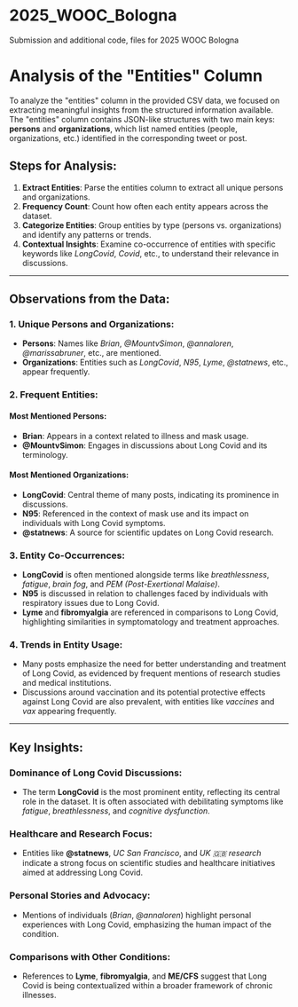 # 2025_WOOC_Bologna
Submission and additional code, files for 2025 WOOC Bologna

    
# Analysis of the "Entities" Column

To analyze the "entities" column in the provided CSV data, we focused on extracting meaningful insights from the structured information available. The "entities" column contains JSON-like structures with two main keys: **persons** and **organizations**, which list named entities (people, organizations, etc.) identified in the corresponding tweet or post.

## Steps for Analysis:
1. **Extract Entities**: Parse the entities column to extract all unique persons and organizations.
2. **Frequency Count**: Count how often each entity appears across the dataset.
3. **Categorize Entities**: Group entities by type (persons vs. organizations) and identify any patterns or trends.
4. **Contextual Insights**: Examine co-occurrence of entities with specific keywords like *LongCovid*, *Covid*, etc., to understand their relevance in discussions.

---

## Observations from the Data:

### 1. Unique Persons and Organizations:
- **Persons**: Names like *Brian*, *@MountvSimon*, *@annaloren*, *@marissabruner*, etc., are mentioned.
- **Organizations**: Entities such as *LongCovid*, *N95*, *Lyme*, *@statnews*, etc., appear frequently.

### 2. Frequent Entities:
#### Most Mentioned Persons:
- **Brian**: Appears in a context related to illness and mask usage.
- **@MountvSimon**: Engages in discussions about Long Covid and its terminology.

#### Most Mentioned Organizations:
- **LongCovid**: Central theme of many posts, indicating its prominence in discussions.
- **N95**: Referenced in the context of mask use and its impact on individuals with Long Covid symptoms.
- **@statnews**: A source for scientific updates on Long Covid research.

### 3. Entity Co-Occurrences:
- **LongCovid** is often mentioned alongside terms like *breathlessness*, *fatigue*, *brain fog*, and *PEM (Post-Exertional Malaise)*.
- **N95** is discussed in relation to challenges faced by individuals with respiratory issues due to Long Covid.
- **Lyme** and **fibromyalgia** are referenced in comparisons to Long Covid, highlighting similarities in symptomatology and treatment approaches.

### 4. Trends in Entity Usage:
- Many posts emphasize the need for better understanding and treatment of Long Covid, as evidenced by frequent mentions of research studies and medical institutions.
- Discussions around vaccination and its potential protective effects against Long Covid are also prevalent, with entities like *vaccines* and *vax* appearing frequently.

---

## Key Insights:

### Dominance of Long Covid Discussions:
- The term **LongCovid** is the most prominent entity, reflecting its central role in the dataset. It is often associated with debilitating symptoms like *fatigue*, *breathlessness*, and *cognitive dysfunction*.

### Healthcare and Research Focus:
- Entities like **@statnews**, *UC San Francisco*, and *UK 🇬🇧 research* indicate a strong focus on scientific studies and healthcare initiatives aimed at addressing Long Covid.

### Personal Stories and Advocacy:
- Mentions of individuals (*Brian*, *@annaloren*) highlight personal experiences with Long Covid, emphasizing the human impact of the condition.

### Comparisons with Other Conditions:
- References to **Lyme**, **fibromyalgia**, and **ME/CFS** suggest that Long Covid is being contextualized within a broader framework of chronic illnesses.
